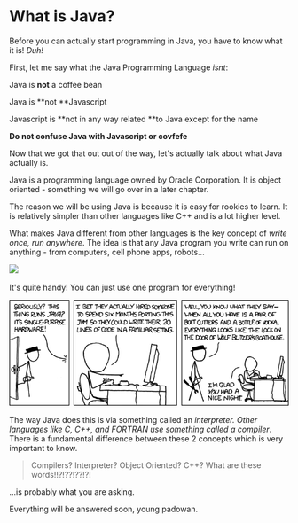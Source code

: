 # What is Java?

Before you can actually start programming in Java, you have to know what it is! _Duh!_

First, let me say what the Java Programming Language _isnt_:

Java is **not** a coffee bean

Java is **not **Javascript

Javascript is **not in any way related **to Java except for the name

**Do not confuse Java with Javascript or covfefe**

Now that we got that out out of the way, let's actually talk about what Java actually is.

Java is a programming language owned by Oracle Corporation. It is object oriented - something we will go over in a later chapter.

The reason we will be using Java is because it is easy for rookies to learn. It is relatively simpler than other languages like C++ and is a lot higher level.

What makes Java different from other languages is the key concept of _write once, run anywhere_. The idea is that any Java program you write can run on anything - from computers, cell phone apps, robots...

![](https://static.spiceworks.com/shared/post/0014/6934/java.jpg)

It's quite handy! You can just use one program for everything!

![](/assets/xkcd-java)

The way Java does this is via something called an _interpreter. Other languages like C, C++, and FORTRAN use something called a compiler_. There is a fundamental difference between these 2 concepts which is very important to know.

> Compilers? Interpreter? Object Oriented? C++? What are these words!!?!??!??!?!

...is probably what you are asking.

Everything will be answered soon, young padowan.

